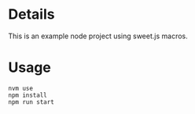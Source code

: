 # Details
This is an example node project using sweet.js macros.

# Usage
```
nvm use
npm install
npm run start
```
